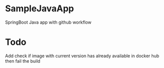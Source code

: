 # SampleJavaApp
SpringBoot Java app with github workflow 
#

# Todo
Add check if image with current version has already available in docker hub then fail the build
